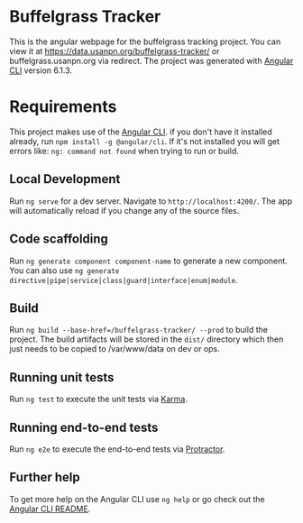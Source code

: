 # Buffelgrass Tracker

This is the angular webpage for the buffelgrass tracking project. You can view it at https://data.usanpn.org/buffelgrass-tracker/ or buffelgrass.usanpn.org via redirect.
The project was generated with [Angular CLI](https://github.com/angular/angular-cli) version 6.1.3.

# Requirements

This project makes use of the [Angular CLI](https://github.com/angular/angular-cli). if you don't have it installed already, run `npm install -g @angular/cli`. If it's not installed you will get errors like: `ng: command not found` when trying to run or build.

## Local Development

Run `ng serve` for a dev server. Navigate to `http://localhost:4200/`. The app will automatically reload if you change any of the source files.

## Code scaffolding

Run `ng generate component component-name` to generate a new component. You can also use `ng generate directive|pipe|service|class|guard|interface|enum|module`.

## Build

Run `ng build --base-href=/buffelgrass-tracker/ --prod` to build the project. The build artifacts will be stored in the `dist/` directory which then just needs to be copied to /var/www/data on dev or ops.


## Running unit tests

Run `ng test` to execute the unit tests via [Karma](https://karma-runner.github.io).

## Running end-to-end tests

Run `ng e2e` to execute the end-to-end tests via [Protractor](http://www.protractortest.org/).

## Further help

To get more help on the Angular CLI use `ng help` or go check out the [Angular CLI README](https://github.com/angular/angular-cli/blob/master/README.md).

